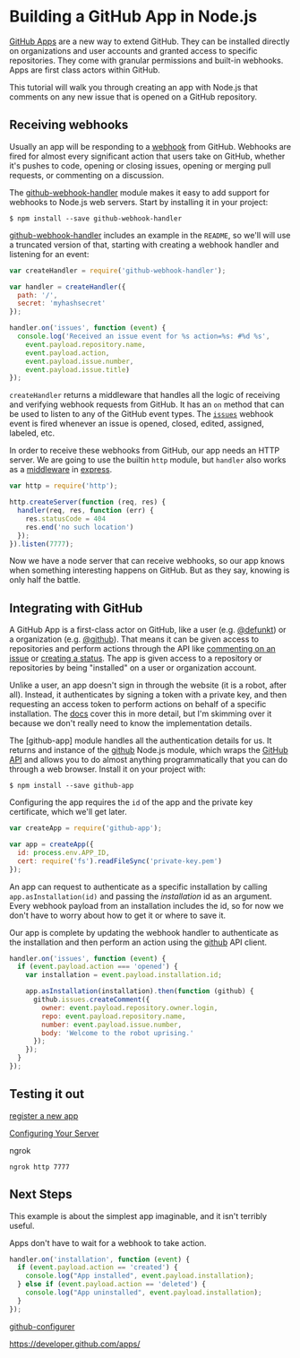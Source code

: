# Building a GitHub App in Node.js

[GitHub Apps](https://developer.github.com/apps/) are a new way to extend GitHub. They can be installed directly on organizations and user accounts and granted access to specific repositories. They come with granular permissions and built-in webhooks. Apps are first class actors within GitHub.

This tutorial will walk you through creating an app with Node.js that comments on any new issue that is opened on a GitHub repository.

## Receiving webhooks

Usually an app will be responding to a [webhook](https://developer.github.com/webhooks/) from GitHub. Webhooks are fired for almost every significant action that users take on GitHub, whether it's pushes to code, opening or closing issues, opening or merging pull requests, or commenting on a discussion.

The [github-webhook-handler] module makes it easy to add support for webhooks to Node.js web servers. Start by installing it in your project:

```
$ npm install --save github-webhook-handler
```

[github-webhook-handler] includes an example in the `README`, so we'll will use a truncated version of that, starting with creating a webhook handler and listening for an event:

```js
var createHandler = require('github-webhook-handler');

var handler = createHandler({
  path: '/',
  secret: 'myhashsecret'
});

handler.on('issues', function (event) {
  console.log('Received an issue event for %s action=%s: #%d %s',
    event.payload.repository.name,
    event.payload.action,
    event.payload.issue.number,
    event.payload.issue.title)
});
```

`createHandler` returns a middleware that handles all the logic of receiving and verifying webhook requests from GitHub. It has an `on` method that can be used to listen to any of the GitHub event types. The [`issues`](https://developer.github.com/v3/activity/events/types/#issuesevent) webhook event is fired whenever an issue is opened, closed, edited, assigned, labeled, etc.

In order to receive these webhooks from GitHub, our app needs an HTTP server. We are going to use the builtin `http` module, but `handler` also works as a [middleware](http://expressjs.com/en/guide/using-middleware.html) in  [express](http://expressjs.com/).

```js
var http = require('http');

http.createServer(function (req, res) {
  handler(req, res, function (err) {
    res.statusCode = 404
    res.end('no such location')
  });
}).listen(7777);
```

Now we have a node server that can receive webhooks, so our app knows when something interesting happens on GitHub. But as they say, knowing is only half the battle.

## Integrating with GitHub

A GitHub App is a first-class actor on GitHub, like a user (e.g. [@defunkt](https://github/defunkt)) or a organization (e.g. [@github](https://github.com/github)). That means it can be given access to repositories and perform actions through the API like [commenting on an issue](https://developer.github.com/v3/issues/comments/#create-a-comment) or [creating a status](https://developer.github.com/v3/repos/statuses/#create-a-status). The app is given access to a repository or repositories by being "installed" on a user or organization account.

Unlike a user, an app doesn't sign in through the website (it is a robot, after all). Instead, it authenticates by signing a token with a private key, and then requesting an access token to perform actions on behalf of a specific installation. The [docs](https://developer.github.com/apps/building-integrations/setting-up-and-registering-github-apps/about-authentication-options-for-github-apps/) cover this in more detail, but I'm skimming over it because we don't really need to know the implementation details.

The [github-app] module handles all the authentication details for us. It returns and instance of the [github][node-github] Node.js module, which wraps the [GitHub API](https://developer.github.com/v3/) and allows you to do almost anything programmatically that you can do through a web browser. Install it on your project with:

```
$ npm install --save github-app
```

Configuring the app requires the `id` of the app and the private key certificate, which we'll get later.

```js
var createApp = require('github-app');

var app = createApp({
  id: process.env.APP_ID,
  cert: require('fs').readFileSync('private-key.pem')
});
```

An app can request to authenticate as a specific installation by calling `app.asInstallation(id)` and passing the _installation_ id as an argument. Every webhook payload from an installation includes the id, so for now we don't have to worry about how to get it or where to save it.

Our app is complete by updating the webhook handler to authenticate as the installation and then perform an action using the [github][node-github] API client.

```js
handler.on('issues', function (event) {
  if (event.payload.action === 'opened') {
    var installation = event.payload.installation.id;

    app.asInstallation(installation).then(function (github) {
      github.issues.createComment({
        owner: event.payload.repository.owner.login,
        repo: event.payload.repository.name,
        number: event.payload.issue.number,
        body: 'Welcome to the robot uprising.'
      });
    });
  }
});
```

## Testing it out

[register a new app](https://github.com/settings/apps/new)

[Configuring Your Server](https://developer.github.com/webhooks/configuring/)

ngrok

```
ngrok http 7777
```

## Next Steps

This example is about the simplest app imaginable, and it isn't terribly useful.

Apps don't have to wait for a webhook to take action.

```js
handler.on('installation', function (event) {
  if (event.payload.action == 'created') {
    console.log("App installed", event.payload.installation);
  } else if (event.payload.action == 'deleted') {
    console.log("App uninstalled", event.payload.installation);
  }
});
```
[github-configurer](https://github.com/bkeepers/github-configurer)

https://developer.github.com/apps/

[github-webhook-handler]: https://github.com/rvagg/github-webhook-handler
[node-github]: https://github.com/mikedeboer/node-github
